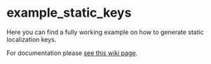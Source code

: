 # example_static_keys

Here you can find a fully working example on how to generate static localization keys.

For documentation please [see this wiki page](https://github.com/bratan/flutter_translate/wiki/3.-Generating-statically-typed-localization-keys).
